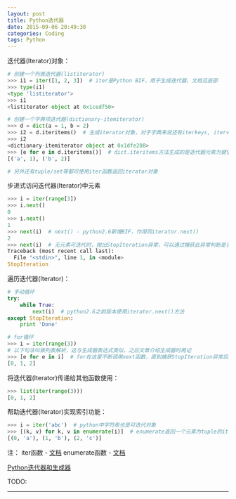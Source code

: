 ```yaml
---
layout: post
title: Python迭代器
date: 2015-09-06 20:49:30
categories: Coding
tags: Python
---
```


迭代器(Iterator)对象：

~~~python
# 创建一个列表迭代器(listiterator)
>>> i1 = iter([1, 2, 3])  # iter是Python BIF，用于生成迭代器，文档见底部
>>> type(i1)
<type 'listiterator'>
>>> i1
<listiterator object at 0x1cedf50>

# 创建一个字典项迭代器(dictionary-itemiterator)
>>> d = dict(a = 1, b = 2)
>>> i2 = d.iteritems()  # 生成iterator对象，对于字典来说还有iterkeys, itervalues等方法可用
>>> i2
<dictionary-itemiterator object at 0x1dfe208>
>>> [e for e in d.iteritems()]  # dict.iteritems方法生成的是迭代器元素为键值对形式
[('a', 1), ('b', 2)]

# 另外还有tuple/set等都可使用iter函数返回iterator对象
~~~

步进式访问迭代器(Iterator)中元素

~~~python
>>> i = iter(range[3])
>>> i.next()
0
>>> i.next()
1
>>> next(i)  # next() - python2.6新增BIF，作用同iterator.next()
2
>>> next(i)  # 无元素可迭代时，抛出StopIteration异常，可以通过捕获此异常判断是否迭代完毕
Traceback (most recent call last):
  File "<stdin>", line 1, in <module>
StopIteration
~~~

遍历迭代器(Iterator)：

~~~python
# 手动循环
try:
    while True:
        next(i)  # python2.6之前版本使用iterator.next()方法
except StopIteration:
    print 'Done'

# for循环
>>> i = iter(range(3))
# 以下句法叫做列表解析，这与生成器表达式类似，之后文章介绍生成器时再记
>>> [e for e in i]  # for在这里不断调用next函数，直到捕获StopIteration异常后退出
[0, 1, 2]
~~~

将迭代器(Iterator)传递给其他函数使用：

~~~python
>>> list(iter(range(3)))
[0, 1, 2]
~~~

帮助迭代器(Iterator)实现索引功能：

~~~python
>>> i = iter('abc')  # python中字符串也是可迭代对象
>>> [(k, v) for k, v in enumerate(i)]  # enumerate返回一个元素为tuple的iterator，文档见底部
[(0, 'a'), (1, 'b'), (2, 'c')]
~~~

注：
iter函数 - [文档](https://docs.python.org/2/library/functions.html#iter)
enumerate函数 - [文档](https://docs.python.org/2/library/functions.html#enumerate)

[Python迭代器和生成器](http://www.cnblogs.com/wilber2013/p/4652531.html)

TODO:

------
